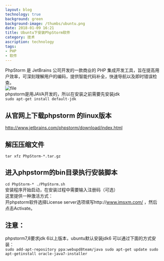```yaml
---
layout: blog
technology: true
background: green
background-image: /thumbs/ubuntu.png
date: 2018-01-09 16:21
title: Ubuntu下安装PhpStorm软件
category: 技术
ascription: technology
tags:
- PHP
- 软件
---
```


PhpStorm 是 JetBrains 公司开发的一款商业的 PHP 集成开发工具，旨在提高用户效率，可深刻理解用户的编码，提供智能代码补全，快速导航以及即时错误检查。  
![file](https://obdr74yw6.qnssl.com/image/Izky2xomHrNMnzdBG15DYg52hEkIFeTRhdhLmD79.png)  
phpstorm是用JAVA开发的，所以在安装之前需要先安装jdk  
`sudo apt-get install default-jdk`  
## 从官网上下载phpstorm 的linux版本
http://www.jetbrains.com/phpstorm/download/index.html
## 解压压缩文件
`tar xfz PhpStorm-*.tar.gz`
## 进入phpstorm的bin目录执行安装脚本
`cd PhpStorm-* ./PhpStorm.sh`  
安装程序开始启动，在安装过程中需要输入注册码（可选）  
这里提供一种激活方式：  
开phpstorm软件选择License server选项填写http://www.imsxm.com/ ，然后点击Activate。

## 注意：
phpstorm7,8要求jdk 6以上版本，ubuntu默认安装jdk6 可以通过下面的方式安装：  
`sudo add-apt-repository ppa:webupd8team/java sudo apt-get update sudo apt-getinstall oracle-java7-installer`